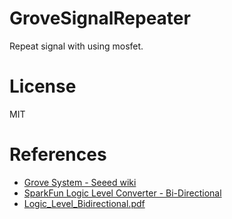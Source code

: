 # GroveSignalRepeater

Repeat signal with using mosfet.

# License

MIT

# References

- [Grove System - Seeed wiki](https://wiki.seeedstudio.com/Grove_System/)
- [SparkFun Logic Level Converter - Bi-Directional](https://www.sparkfun.com/products/12009)
- [Logic_Level_Bidirectional.pdf](http://cdn.sparkfun.com/datasheets/BreakoutBoards/Logic_Level_Bidirectional.pdf)
